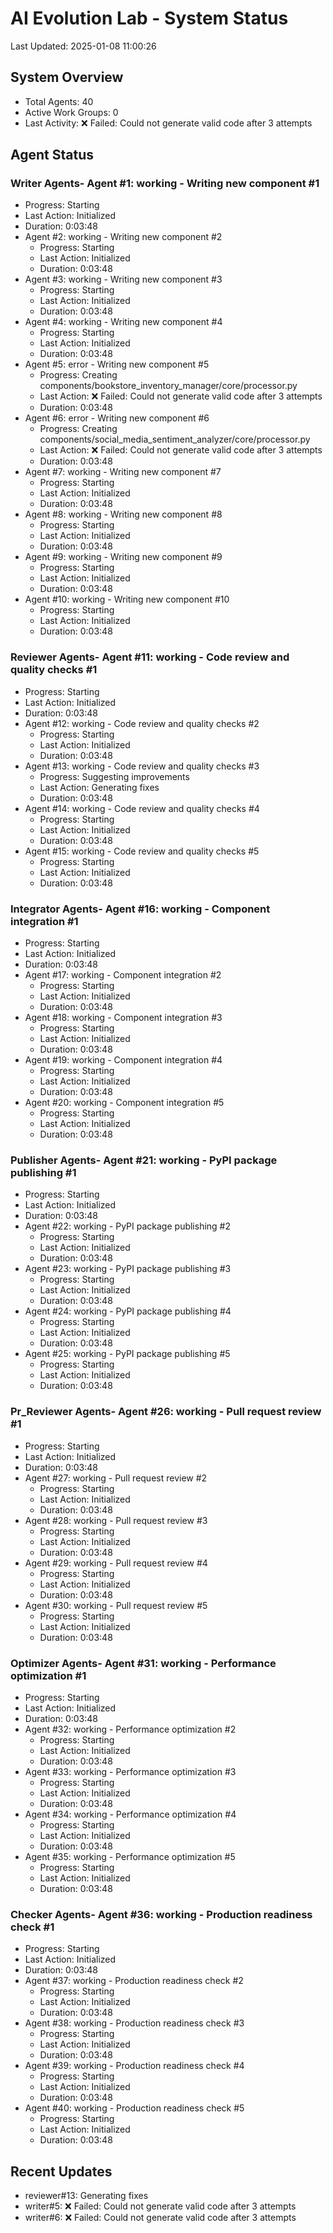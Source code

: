 # AI Evolution Lab - System Status
Last Updated: 2025-01-08 11:00:26

## System Overview
- Total Agents: 40
- Active Work Groups: 0
- Last Activity: ❌ Failed: Could not generate valid code after 3 attempts

## Agent Status

### Writer Agents- Agent #1: working - Writing new component #1
  - Progress: Starting
  - Last Action: Initialized
  - Duration: 0:03:48
- Agent #2: working - Writing new component #2
  - Progress: Starting
  - Last Action: Initialized
  - Duration: 0:03:48
- Agent #3: working - Writing new component #3
  - Progress: Starting
  - Last Action: Initialized
  - Duration: 0:03:48
- Agent #4: working - Writing new component #4
  - Progress: Starting
  - Last Action: Initialized
  - Duration: 0:03:48
- Agent #5: error - Writing new component #5
  - Progress: Creating components/bookstore_inventory_manager/core/processor.py
  - Last Action: ❌ Failed: Could not generate valid code after 3 attempts
  - Duration: 0:03:48
- Agent #6: error - Writing new component #6
  - Progress: Creating components/social_media_sentiment_analyzer/core/processor.py
  - Last Action: ❌ Failed: Could not generate valid code after 3 attempts
  - Duration: 0:03:48
- Agent #7: working - Writing new component #7
  - Progress: Starting
  - Last Action: Initialized
  - Duration: 0:03:48
- Agent #8: working - Writing new component #8
  - Progress: Starting
  - Last Action: Initialized
  - Duration: 0:03:48
- Agent #9: working - Writing new component #9
  - Progress: Starting
  - Last Action: Initialized
  - Duration: 0:03:48
- Agent #10: working - Writing new component #10
  - Progress: Starting
  - Last Action: Initialized
  - Duration: 0:03:48

### Reviewer Agents- Agent #11: working - Code review and quality checks #1
  - Progress: Starting
  - Last Action: Initialized
  - Duration: 0:03:48
- Agent #12: working - Code review and quality checks #2
  - Progress: Starting
  - Last Action: Initialized
  - Duration: 0:03:48
- Agent #13: working - Code review and quality checks #3
  - Progress: Suggesting improvements
  - Last Action: Generating fixes
  - Duration: 0:03:48
- Agent #14: working - Code review and quality checks #4
  - Progress: Starting
  - Last Action: Initialized
  - Duration: 0:03:48
- Agent #15: working - Code review and quality checks #5
  - Progress: Starting
  - Last Action: Initialized
  - Duration: 0:03:48

### Integrator Agents- Agent #16: working - Component integration #1
  - Progress: Starting
  - Last Action: Initialized
  - Duration: 0:03:48
- Agent #17: working - Component integration #2
  - Progress: Starting
  - Last Action: Initialized
  - Duration: 0:03:48
- Agent #18: working - Component integration #3
  - Progress: Starting
  - Last Action: Initialized
  - Duration: 0:03:48
- Agent #19: working - Component integration #4
  - Progress: Starting
  - Last Action: Initialized
  - Duration: 0:03:48
- Agent #20: working - Component integration #5
  - Progress: Starting
  - Last Action: Initialized
  - Duration: 0:03:48

### Publisher Agents- Agent #21: working - PyPI package publishing #1
  - Progress: Starting
  - Last Action: Initialized
  - Duration: 0:03:48
- Agent #22: working - PyPI package publishing #2
  - Progress: Starting
  - Last Action: Initialized
  - Duration: 0:03:48
- Agent #23: working - PyPI package publishing #3
  - Progress: Starting
  - Last Action: Initialized
  - Duration: 0:03:48
- Agent #24: working - PyPI package publishing #4
  - Progress: Starting
  - Last Action: Initialized
  - Duration: 0:03:48
- Agent #25: working - PyPI package publishing #5
  - Progress: Starting
  - Last Action: Initialized
  - Duration: 0:03:48

### Pr_Reviewer Agents- Agent #26: working - Pull request review #1
  - Progress: Starting
  - Last Action: Initialized
  - Duration: 0:03:48
- Agent #27: working - Pull request review #2
  - Progress: Starting
  - Last Action: Initialized
  - Duration: 0:03:48
- Agent #28: working - Pull request review #3
  - Progress: Starting
  - Last Action: Initialized
  - Duration: 0:03:48
- Agent #29: working - Pull request review #4
  - Progress: Starting
  - Last Action: Initialized
  - Duration: 0:03:48
- Agent #30: working - Pull request review #5
  - Progress: Starting
  - Last Action: Initialized
  - Duration: 0:03:48

### Optimizer Agents- Agent #31: working - Performance optimization #1
  - Progress: Starting
  - Last Action: Initialized
  - Duration: 0:03:48
- Agent #32: working - Performance optimization #2
  - Progress: Starting
  - Last Action: Initialized
  - Duration: 0:03:48
- Agent #33: working - Performance optimization #3
  - Progress: Starting
  - Last Action: Initialized
  - Duration: 0:03:48
- Agent #34: working - Performance optimization #4
  - Progress: Starting
  - Last Action: Initialized
  - Duration: 0:03:48
- Agent #35: working - Performance optimization #5
  - Progress: Starting
  - Last Action: Initialized
  - Duration: 0:03:48

### Checker Agents- Agent #36: working - Production readiness check #1
  - Progress: Starting
  - Last Action: Initialized
  - Duration: 0:03:48
- Agent #37: working - Production readiness check #2
  - Progress: Starting
  - Last Action: Initialized
  - Duration: 0:03:48
- Agent #38: working - Production readiness check #3
  - Progress: Starting
  - Last Action: Initialized
  - Duration: 0:03:48
- Agent #39: working - Production readiness check #4
  - Progress: Starting
  - Last Action: Initialized
  - Duration: 0:03:48
- Agent #40: working - Production readiness check #5
  - Progress: Starting
  - Last Action: Initialized
  - Duration: 0:03:48


## Recent Updates
- reviewer#13: Generating fixes
- writer#5: ❌ Failed: Could not generate valid code after 3 attempts
- writer#6: ❌ Failed: Could not generate valid code after 3 attempts
